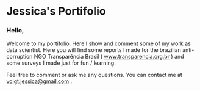 # Jessica's Portifolio

### Hello,

Welcome to my portifolio. 
Here I show and comment some of my work as data scientist. Here you will find some reports I made for the brazilian anti-corruption NGO Transparência Brasil ( www.transparencia.org.br ) and some surveys I made just for fun / learning. 

Feel free to comment or ask me any questions. 
You can contact me at voigt.jessica@gmail.com .


